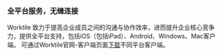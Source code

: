 ### 全平台服务，无缝连接
Worktile 致力于提高企业成员之间的沟通与协作效率，进而提升企业核心竞争力，提供全平台支持，包括iOS（包括iPad）、Android、Windows、Mac客户端。
可通过Worktile官网-客户端页面[下载](https://worktile.com/client)不同平台客户端。